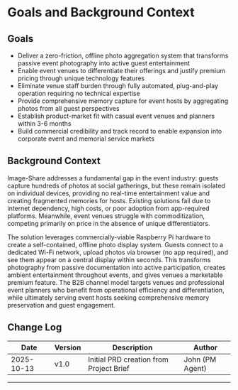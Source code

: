 # Goals and Background Context

## Goals

- Deliver a zero-friction, offline photo aggregation system that transforms passive event photography into active guest entertainment
- Enable event venues to differentiate their offerings and justify premium pricing through unique technology features
- Eliminate venue staff burden through fully automated, plug-and-play operation requiring no technical expertise
- Provide comprehensive memory capture for event hosts by aggregating photos from all guest perspectives
- Establish product-market fit with casual event venues and planners within 3-6 months
- Build commercial credibility and track record to enable expansion into corporate event and memorial service markets

## Background Context

Image-Share addresses a fundamental gap in the event industry: guests capture hundreds of photos at social gatherings, but these remain isolated on individual devices, providing no real-time entertainment value and creating fragmented memories for hosts. Existing solutions fail due to internet dependency, high costs, or poor adoption from app-required platforms. Meanwhile, event venues struggle with commoditization, competing primarily on price in the absence of unique differentiators.

The solution leverages commercially-viable Raspberry Pi hardware to create a self-contained, offline photo display system. Guests connect to a dedicated Wi-Fi network, upload photos via browser (no app required), and see them appear on a central display within seconds. This transforms photography from passive documentation into active participation, creates ambient entertainment throughout events, and gives venues a marketable premium feature. The B2B channel model targets venues and professional event planners who benefit from operational efficiency and differentiation, while ultimately serving event hosts seeking comprehensive memory preservation and guest engagement.

## Change Log

| Date | Version | Description | Author |
|------|---------|-------------|--------|
| 2025-10-13 | v1.0 | Initial PRD creation from Project Brief | John (PM Agent) |

---
